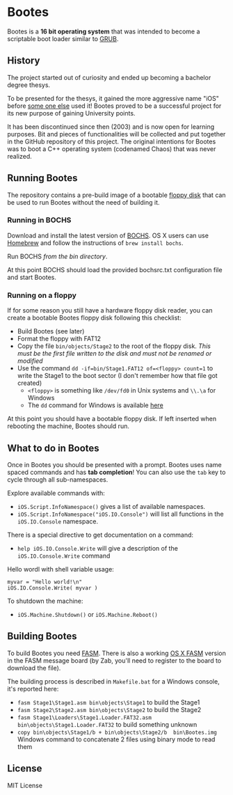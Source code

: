 # Bootes
Bootes is a **16 bit operating system** that was intended to become a scriptable boot loader similar to [GRUB](http://www.gnu.org/software/grub/).

## History
The project started out of curiosity and ended up becoming a bachelor degree thesys.

To be presented for the thesys, it gained the more aggressive name "iOS" before [some one else](http://www.apple.com/ios/) used it!
Bootes proved to be a successful project for its new purpose of gaining University points.

It has been discontinued since then (2003) and is now open for learning purposes.
Bit and pieces of functionalities will be collected and put together in the GitHub repository of this project.
The original intentions for Bootes was to boot a C++ operating system (codenamed Chaos) that was never realized.

## Running Bootes
The repository contains a pre-build image of a bootable [floppy disk](http://en.wikipedia.org/wiki/Floppy_disk) that can be used to run Bootes without the need of building it.

### Running in BOCHS
Download and install the latest version of [BOCHS](http://bochs.sourceforge.net). OS X users can use [Homebrew](http://mxcl.github.com/homebrew/) and follow the instructions of `brew install bochs`.

Run BOCHS *from the bin directory*.

At this point BOCHS should load the provided bochsrc.txt configuration file and start Bootes.

### Running on a floppy
If for some reason you still have a hardware floppy disk reader, you can create a bootable Bootes floppy disk following this checklist:

- Build Bootes (see later)
- Format the floppy with FAT12
- Copy the file `bin/objects/Stage2` to the root of the floppy disk. *This must be the first file written to the disk and must not be renamed or modified*
- Use the command `dd -if=bin/Stage1.FAT12 of=<floppy> count=1` to write the Stage1 to the boot sector (I don't remember how that file got created)
  - `<floppy>` is something like `/dev/fd0` in Unix systems and `\\.\a` for Windows
  - The `dd` command for Windows is available [here](http://www.chrysocome.net/dd)

At this point you should have a bootable floppy disk. If left inserted when rebooting the machine, Bootes should run.

## What to do in Bootes
Once in Bootes you should be presented with a prompt. Bootes uses name spaced commands and has **tab completion**!
You can also use the `tab` key to cycle through all sub-namespaces.

Explore available commands with:
- `iOS.Script.InfoNamespace()` gives a list of available namespaces.
- `iOS.Script.InfoNamespace("iOS.IO.Console")` will list all functions in the `iOS.IO.Console` namespace.

There is a special directive to get documentation on a command:
- `help iOS.IO.Console.Write` will give a description of the `iOS.IO.Console.Write` command

Hello wordl with shell variable usage:
```
myvar = "Hello world!\n"
iOS.IO.Console.Write( myvar )
```

To shutdown the machine:
- `iOS.Machine.Shutdown()` or `iOS.Machine.Reboot()`

## Building Bootes
To build Bootes you need [FASM](http://flatassembler.net). There is also a working [OS X FASM](http://board.flatassembler.net/topic.php?t=13413&start=20) version in the FASM message board (by Zab, you'll need to register to the board to download the file).

The building process is described in `Makefile.bat` for a Windows console, it's reported here:
- `fasm Stage1\Stage1.asm bin\objects\Stage1` to build the Stage1
- `fasm Stage2\Stage2.asm bin\objects\Stage2` to build the Stage2
- `fasm Stage1\Loaders\Stage1.Loader.FAT32.asm bin\objects\Stage1.Loader.FAT32` to build something unknown
- `copy bin\objects\Stage1/b + bin\objects\Stage2/b  bin\Bootes.img` Windows command to concatenate 2 files using binary mode to read them

## License
MIT License